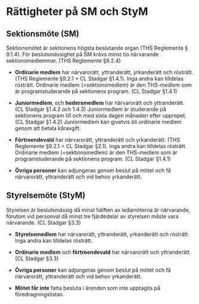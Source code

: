 # Rättigheter på <span>SM</span> och <span>StyM</span>

## Sektionsmöte (SM)

Sektionsmötet är sektionens högsta beslutande organ (THS Reglemente § 9.1.4). För beslutsmässighet på SM krävs minst tio närvarande sektionsmedlemmar. (THS Reglemente §9.2.4)

* **Ordinarie medlem** har närvarorätt, yttranderätt, yrkanderätt och rösträtt. (THS Reglemente §9.2.1 + CL Stadgar §1.4.1). Inga andra kan tilldelas rösträtt. Ordinarie medlem (=sektionsmedlem) är den THS-medlem som är programstuderande på sektionens program. (CL Stadgar §1.4.1)


* **Juniormedlem**, och **hedersmedlem** har närvarorätt och
yttranderätt. (CL Stadgar §1.4.2 och 1.4.3) Juniormedlem är studerande på sektionens program till och med sista dagen månaden efter uppropet. (CL Stadgar §1.4.2) Juniormedlem kan givetvis bli ordinarie medlem genom att betala kåravgift.

* **Förtroendevald** har närvarorätt, yttranderätt och yrkanderätt. (THS Reglemente §9.2.1 + CL Stadgar §2.1). Inga andra kan tilldelas rösträtt. Ordinarie medlem (=sektionsmedlem) är den THS-medlem som är programstuderande på sektionens program. (CL Stadgar §1.4.1)

* **Övriga personer** kan adjungeras genom beslut på mötet och få närvarorätt, yttranderätt och vid behov yrkanderätt.

## <h2>Styrelsemöte (StyM)</h2>

Styrelsen är beslutsmässig då minst hälften av ledamöterna är närvarande, förutom vid personval då minst tre fjärdedelar av styrelsen måste vara närvarande. (CL Stadgar §3.3)


* **Styrelsemedlem** har närvarorätt, yttranderätt, yrkanderätt och rösträtt. Inga andra kan tilldelas rösträtt.

* **Ordinarie medlem** och **förtroendevald** har närvarorätt och yttranderätt. (CL Stadgar §3.3)

* **Övriga personer** kan adjungeras genom beslut på mötet och få närvarorätt, yttranderätt och vid behov yrkanderätt.

* **Mötet får inte** fatta besluta i ärenden som inte upptagits på föredragningslistan.
